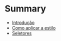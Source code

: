 # Summary

* [Introdução](README.md)
* [Como aplicar a estilo](chapter1.md)
* [Seletores](seletores.md)

